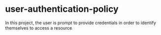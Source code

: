 # user-authentication-policy
In this project, the user is prompt to provide credentials in order to identify themselves to access a resource
